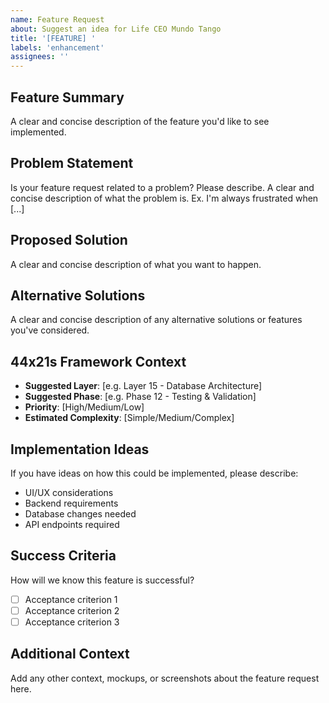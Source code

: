 ```yaml
---
name: Feature Request
about: Suggest an idea for Life CEO Mundo Tango
title: '[FEATURE] '
labels: 'enhancement'
assignees: ''
---
```


## Feature Summary
A clear and concise description of the feature you'd like to see implemented.

## Problem Statement
Is your feature request related to a problem? Please describe.
A clear and concise description of what the problem is. Ex. I'm always frustrated when [...]

## Proposed Solution
A clear and concise description of what you want to happen.

## Alternative Solutions
A clear and concise description of any alternative solutions or features you've considered.

## 44x21s Framework Context
- **Suggested Layer**: [e.g. Layer 15 - Database Architecture]
- **Suggested Phase**: [e.g. Phase 12 - Testing & Validation]
- **Priority**: [High/Medium/Low]
- **Estimated Complexity**: [Simple/Medium/Complex]

## Implementation Ideas
If you have ideas on how this could be implemented, please describe:
- UI/UX considerations
- Backend requirements
- Database changes needed
- API endpoints required

## Success Criteria
How will we know this feature is successful?
- [ ] Acceptance criterion 1
- [ ] Acceptance criterion 2
- [ ] Acceptance criterion 3

## Additional Context
Add any other context, mockups, or screenshots about the feature request here.